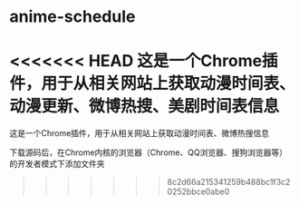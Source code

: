 # anime-schedule
<<<<<<< HEAD
这是一个Chrome插件，用于从相关网站上获取动漫时间表、动漫更新、微博热搜、美剧时间表信息
=======
这是一个Chrome插件，用于从相关网站上获取动漫时间表、微博热搜信息

下载源码后，在Chrome内核的浏览器（Chrome、QQ浏览器、搜狗浏览器等）的开发者模式下添加文件夹
>>>>>>> 8c2d66a215341259b488bc1f3c20252bbce0abe0
